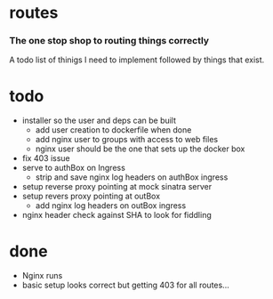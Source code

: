 # routes
### The one stop shop to routing things correctly
A todo list of thinigs I need to implement followed by things that exist.

# todo
- installer so the user and deps can be built
  - add user creation to dockerfile when done
  - add nginx user to groups with access to web files
  - nginx user should be the one that sets up the docker box
- fix 403 issue
- serve to authBox on Ingress
  - strip and save nginx log headers on authBox ingress
- setup reverse proxy pointing at mock sinatra server
- setup revers proxy pointing at outBox
    - add nginx log headers on outBox ingress
- nginx header check against SHA to look for fiddling


# done
- Nginx runs
- basic setup looks correct but getting 403 for all routes...

